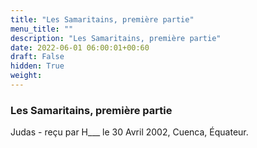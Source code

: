 ```yaml
---
title: "Les Samaritains, première partie"
menu_title: ""
description: "Les Samaritains, première partie"
date: 2022-06-01 06:00:01+00:60
draft: False
hidden: True
weight:
---
```

### Les Samaritains, première partie

Judas - reçu par H___  le 30 Avril 2002, Cuenca, Équateur.



